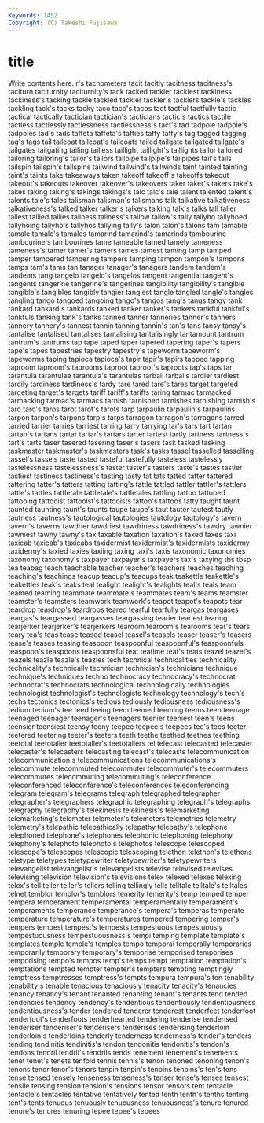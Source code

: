 ```yaml
---
Keywords: 1452 
Copyright: (C) Takeshi Fujisawa
---
```


# title

Write contents here.
r's tachometers
tacit tacitly tacitness tacitness's taciturn taciturnity taciturnity's tack tacked tackier
tackiest tackiness tackiness's tacking tackle tackled tackler tackler's tacklers tackle's
tackles tackling tack's tacks tacky taco taco's tacos tact tactful
tactfully tactic tactical tactically tactician tactician's tacticians tactic's tactics tactile
tactless tactlessly tactlessness tactlessness's tact's tad tadpole tadpole's tadpoles tad's
tads taffeta taffeta's taffies taffy taffy's tag tagged tagging tag's
tags tail tailcoat tailcoat's tailcoats tailed tailgate tailgated tailgate's tailgates
tailgating tailing tailless taillight taillight's taillights tailor tailored tailoring tailoring's
tailor's tailors tailpipe tailpipe's tailpipes tail's tails tailspin tailspin's tailspins
tailwind tailwind's tailwinds taint tainted tainting taint's taints take takeaways
taken takeoff takeoff's takeoffs takeout takeout's takeouts takeover takeover's takeovers
taker taker's takers take's takes taking taking's takings takings's talc
talc's tale talent talented talent's talents tale's tales talisman talisman's
talismans talk talkative talkativeness talkativeness's talked talker talker's talkers talking
talk's talks tall taller tallest tallied tallies tallness tallness's tallow
tallow's tally tallyho tallyhoed tallyhoing tallyho's tallyhos tallying tally's talon
talon's talons tam tamable tamale tamale's tamales tamarind tamarind's tamarinds
tambourine tambourine's tambourines tame tameable tamed tamely tameness tameness's tamer
tamer's tamers tames tamest taming tamp tamped tamper tampered tampering
tampers tamping tampon tampon's tampons tamps tam's tams tan tanager
tanager's tanagers tandem tandem's tandems tang tangelo tangelo's tangelos tangent
tangential tangent's tangents tangerine tangerine's tangerines tangibility tangibility's tangible tangible's
tangibles tangibly tangier tangiest tangle tangled tangle's tangles tangling tango
tangoed tangoing tango's tangos tang's tangs tangy tank tankard tankard's
tankards tanked tanker tanker's tankers tankful tankful's tankfuls tanking tank's
tanks tanned tanner tanneries tanner's tanners tannery tannery's tannest tannin
tanning tannin's tan's tans tansy tansy's tantalise tantalised tantalises tantalising
tantalisingly tantamount tantrum tantrum's tantrums tap tape taped taper tapered
tapering taper's tapers tape's tapes tapestries tapestry tapestry's tapeworm tapeworm's
tapeworms taping tapioca tapioca's tapir tapir's tapirs tapped tapping taproom
taproom's taprooms taproot taproot's taproots tap's taps tar tarantula tarantulae
tarantula's tarantulas tarball tarballs tardier tardiest tardily tardiness tardiness's tardy
tare tared tare's tares target targeted targeting target's targets tariff
tariff's tariffs taring tarmac tarmacked tarmacking tarmac's tarmacs tarnish tarnished
tarnishes tarnishing tarnish's taro taro's taros tarot tarot's tarots tarp
tarpaulin tarpaulin's tarpaulins tarpon tarpon's tarpons tarp's tarps tarragon tarragon's
tarragons tarred tarried tarrier tarries tarriest tarring tarry tarrying tar's
tars tart tartan tartan's tartans tartar tartar's tartars tarter tartest
tartly tartness tartness's tart's tarts taser tasered tasering taser's tasers
task tasked tasking taskmaster taskmaster's taskmasters task's tasks tassel tasselled
tasselling tassel's tassels taste tasted tasteful tastefully tasteless tastelessly tastelessness
tastelessness's taster taster's tasters taste's tastes tastier tastiest tastiness tastiness's
tasting tasty tat tats tatted tatter tattered tattering tatter's tatters
tatting tatting's tattle tattled tattler tattler's tattlers tattle's tattles tattletale
tattletale's tattletales tattling tattoo tattooed tattooing tattooist tattooist's tattooists tattoo's
tattoos tatty taught taunt taunted taunting taunt's taunts taupe taupe's
taut tauter tautest tautly tautness tautness's tautological tautologies tautology tautology's
tavern tavern's taverns tawdrier tawdriest tawdriness tawdriness's tawdry tawnier tawniest
tawny tawny's tax taxable taxation taxation's taxed taxes taxi taxicab
taxicab's taxicabs taxidermist taxidermist's taxidermists taxidermy taxidermy's taxied taxies taxiing
taxing taxi's taxis taxonomic taxonomies taxonomy taxonomy's taxpayer taxpayer's taxpayers
tax's taxying tbs tbsp tea teabag teach teachable teacher teacher's
teachers teaches teaching teaching's teachings teacup teacup's teacups teak teakettle
teakettle's teakettles teak's teaks teal tealight tealight's tealights teal's teals
team teamed teaming teammate teammate's teammates team's teams teamster teamster's
teamsters teamwork teamwork's teapot teapot's teapots tear teardrop teardrop's teardrops
teared tearful tearfully teargas teargases teargas's teargassed teargasses teargassing tearier
teariest tearing tearjerker tearjerker's tearjerkers tearoom tearoom's tearooms tear's tears
teary tea's teas tease teased teasel teasel's teasels teaser teaser's
teasers tease's teases teasing teaspoon teaspoonful teaspoonful's teaspoonfuls teaspoon's teaspoons
teaspoonsful teat teatime teat's teats teazel teazel's teazels teazle teazle's
teazles tech technical technicalities technicality technicality's technically technician technician's technicians
technique technique's techniques techno technocracy technocracy's technocrat technocrat's technocrats technological
technologically technologies technologist technologist's technologists technology technology's tech's techs tectonics
tectonics's tedious tediously tediousness tediousness's tedium tedium's tee teed teeing
teem teemed teeming teems teen teenage teenaged teenager teenager's teenagers
teenier teeniest teen's teens teensier teensiest teensy teeny teepee teepee's
teepees tee's tees teeter teetered teetering teeter's teeters teeth teethe
teethed teethes teething teetotal teetotaller teetotaller's teetotallers tel telecast telecasted
telecaster telecaster's telecasters telecasting telecast's telecasts telecommunication telecommunication's telecommunications telecommunications's
telecommute telecommuted telecommuter telecommuter's telecommuters telecommutes telecommuting telecommuting's teleconference teleconferenced
teleconference's teleconferences teleconferencing telegram telegram's telegrams telegraph telegraphed telegrapher telegrapher's
telegraphers telegraphic telegraphing telegraph's telegraphs telegraphy telegraphy's telekinesis telekinesis's telemarketing
telemarketing's telemeter telemeter's telemeters telemetries telemetry telemetry's telepathic telepathically telepathy
telepathy's telephone telephoned telephone's telephones telephonic telephoning telephony telephony's telephoto
telephoto's telephotos telescope telescoped telescope's telescopes telescopic telescoping telethon telethon's
telethons teletype teletypes teletypewriter teletypewriter's teletypewriters televangelist televangelist's televangelists televise
televised televises televising television television's televisions telex telexed telexes telexing
telex's tell teller teller's tellers telling tellingly tells telltale telltale's
telltales telnet temblor temblor's temblors temerity temerity's temp temped temper
tempera temperament temperamental temperamentally temperament's temperaments temperance temperance's tempera's temperas
temperate temperature temperature's temperatures tempered tempering temper's tempers tempest tempest's
tempests tempestuous tempestuously tempestuousness tempestuousness's tempi temping template template's templates
temple temple's temples tempo temporal temporally temporaries temporarily temporary temporary's
temporise temporised temporises temporising tempo's tempos temp's temps tempt temptation
temptation's temptations tempted tempter tempter's tempters tempting temptingly temptress temptresses
temptress's tempts tempura tempura's ten tenability tenability's tenable tenacious tenaciously
tenacity tenacity's tenancies tenancy tenancy's tenant tenanted tenanting tenant's tenants
tend tended tendencies tendency tendency's tendentious tendentiously tendentiousness tendentiousness's tender
tendered tenderer tenderest tenderfeet tenderfoot tenderfoot's tenderfoots tenderhearted tendering tenderise
tenderised tenderiser tenderiser's tenderisers tenderises tenderising tenderloin tenderloin's tenderloins tenderly
tenderness tenderness's tender's tenders tending tendinitis tendinitis's tendon tendonitis tendonitis's
tendon's tendons tendril tendril's tendrils tends tenement tenement's tenements tenet
tenet's tenets tenfold tennis tennis's tenon tenoned tenoning tenon's tenons
tenor tenor's tenors tenpin tenpin's tenpins tenpins's ten's tens tense
tensed tensely tenseness tenseness's tenser tense's tenses tensest tensile tensing
tension tension's tensions tensor tensors tent tentacle tentacle's tentacles tentative
tentatively tented tenth tenth's tenths tenting tent's tents tenuous tenuously
tenuousness tenuousness's tenure tenured tenure's tenures tenuring tepee tepee's tepees
